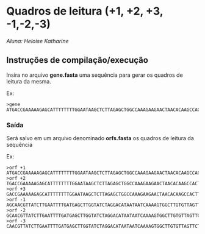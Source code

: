 # Quadros de leitura (+1, +2, +3, -1,-2,-3)

*Aluna: Heloise Katharine*

## Instruções de compilação/execução

Insira no arquivo **gene.fasta** uma sequência para gerar os quadros de leitura da mesma. 

Ex: 

    >gene
    ATGACCGAAAAAGAGCATTTTTTTTGGAATAAGCTCTTAGAGCTGGCCAAAGAAGAACTAACACAAGCCACTTTTGATTATTATGTCCTAGATACCAAGCTCATCAAAATTCAAGATAACGTTGCT


### Saída  

Será salvo em um arquivo denominado **orfs.fasta** os quadros de leitura da sequência 

Ex: 

    >orf +1
    ATGACCGAAAAAGAGCATTTTTTTTGGAATAAGCTCTTAGAGCTGGCCAAAGAAGAACTAACACAAGCCACTTTTGATTATTATGTCCTAGATACCAAGCTCATCAAAATTCAAGATAACGTTGCT
    >orf +2
    TGACCGAAAAAGAGCATTTTTTTTGGAATAAGCTCTTAGAGCTGGCCAAAGAAGAACTAACACAAGCCACTTTTGATTATTATGTCCTAGATACCAAGCTCATCAAAATTCAAGATAACGTTG
    >orf +3
    GACCGAAAAAGAGCATTTTTTTTGGAATAAGCTCTTAGAGCTGGCCAAAGAAGAACTAACACAAGCCACTTTTGATTATTATGTCCTAGATACCAAGCTCATCAAAATTCAAGATAACGTTGC
    >orf -1
    AGCAACGTTATCTTGAATTTTGATGAGCTTGGTATCTAGGACATAATAATCAAAAGTGGCTTGTGTTAGTTCTTCTTTGGCCAGCTCTAAGAGCTTATTCCAAAAAAAATGCTCTTTTTCGGTCAT
    >orf -2
    GCAACGTTATCTTGAATTTTGATGAGCTTGGTATCTAGGACATAATAATCAAAAGTGGCTTGTGTTAGTTCTTCTTTGGCCAGCTCTAAGAGCTTATTCCAAAAAAAATGCTCTTTTTCGGTC
    >orf -3
    CAACGTTATCTTGAATTTTGATGAGCTTGGTATCTAGGACATAATAATCAAAAGTGGCTTGTGTTAGTTCTTCTTTGGCCAGCTCTAAGAGCTTATTCCAAAAAAAATGCTCTTTTTCGGTCA